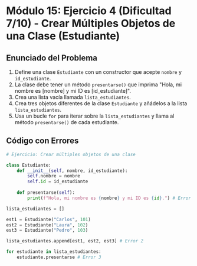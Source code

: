 # Módulo 15: Ejercicio 4 (Dificultad 7/10) - Crear Múltiples Objetos de una Clase (Estudiante)

## Enunciado del Problema

1.  Define una clase `Estudiante` con un constructor que acepte `nombre` y `id_estudiante`.
2.  La clase debe tener un método `presentarse()` que imprima "Hola, mi nombre es [nombre] y mi ID es [id_estudiante]".
3.  Crea una lista vacía llamada `lista_estudiantes`.
4.  Crea tres objetos diferentes de la clase `Estudiante` y añádelos a la lista `lista_estudiantes`.
5.  Usa un bucle `for` para iterar sobre la `lista_estudiantes` y llama al método `presentarse()` de cada estudiante.

## Código con Errores

```python
# Ejercicio: Crear múltiples objetos de una clase

class Estudiante:
    def __init__(self, nombre, id_estudiante):
        self.nombre = nombre
        self.id = id_estudiante
    
    def presentarse(self):
        print(f"Hola, mi nombre es {nombre} y mi ID es {id}.") # Error 1

lista_estudiantes = []

est1 = Estudiante("Carlos", 101)
est2 = Estudiante("Laura", 102)
est3 = Estudiante("Pedro", 103)

lista_estudiantes.append[est1, est2, est3] # Error 2

for estudiante in lista_estudiantes:
    estudiante.presentarse # Error 3
```
